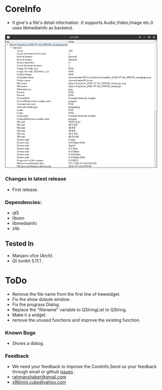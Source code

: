# CoreInfo
* It give's a file's detail information .It supports Audio,Video,Image etc.It uses libmediainfo as backend.

<img src="a1.png" width="500">

### Changes in latest release
* First release.


### Dependencies:
* qt5
* libzen
* libmediainfo
* zlib

## Tested In
* Manjaro xfce (Arch).
* Qt toolkit 5.11.1 .

# ToDo
* Remove the file name from the first line of treewidget.
* Fix the show dobule window .
* Fix the prograss Dialog.
* Replace the "filename" variable to QStringList to QString. 
* Make it a widget.
* remove the unused functions and improve the existing function.

### Known Bugs
* Shows a dialog.

### Feedback
* We need your feedback to improve the CoreInfo.Send us your feedback through email or github [issues](https://github.com/rahmanshaber/coreinfo/issues "Title") .
* rahmanshaber@gmail.com
* s96mini.cube@yahoo.com
